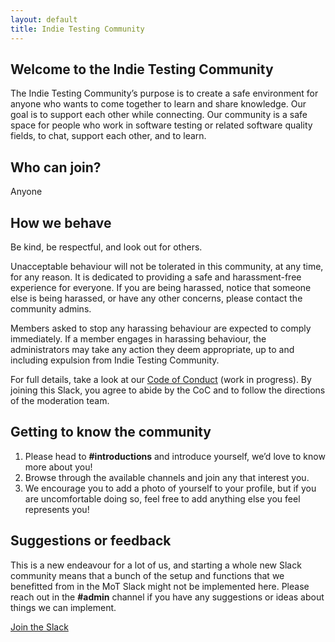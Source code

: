 ```yaml
---
layout: default
title: Indie Testing Community
---
```


## Welcome to the Indie Testing Community

The Indie Testing Community’s purpose is to create a safe environment for anyone who wants to come together to learn and share knowledge. Our goal is to support each other while connecting. Our community is a safe space for people who work in software testing or related software quality fields, to chat, support each other, and to learn.

## Who can join?

Anyone

## How we behave

Be kind, be respectful, and look out for others.

Unacceptable behaviour will not be tolerated in this community, at any time, for any reason. It is dedicated to providing a safe and harassment-free experience for everyone. If you are being harassed, notice that someone else is being harassed, or have any other concerns, please contact the community admins.

Members asked to stop any harassing behaviour are expected to comply immediately. If a member engages in harassing behaviour, the administrators may take any action they deem appropriate, up to and including expulsion from Indie Testing Community.

For full details, take a look at our [Code of Conduct](https://github.com/indie-testing-community/documents/blob/main/code-of-conduct.md) (work in progress). By joining this Slack, you agree to abide by the CoC and to follow the directions of the moderation team.

## Getting to know the community

1. Please head to **#introductions** and introduce yourself, we’d love to know more about you!
2. Browse through the available channels and join any that interest you.
3. We encourage you to add a photo of yourself to your profile, but if you are uncomfortable doing so, feel free to add anything else you feel represents you!

## Suggestions or feedback
This is a new endeavour for a lot of us, and starting a whole new Slack community means that a bunch of the setup and functions that we benefitted from in the MoT Slack might not be implemented here. Please reach out in the **#admin** channel if you have any suggestions or ideas about things we can implement.

<a href="https://join.slack.com/t/indietestingcommunity/shared_invite/zt-1t73fz3y9-GxgExSyEtsXeiwzn5v_apQ" class="btn">Join the Slack</a>